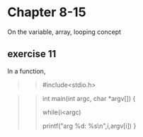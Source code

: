 # Chapter 8-15 #

On the variable, array, looping concept

## exercise 11

In a function, 

>> #include<stdio.h> 

>> int main(int argc, char *argv[])
>> {
>>
>>   while(i<argc)
>> 
>> printf("arg %d: %s\n",i,argv[i])
>>   }
   
   
